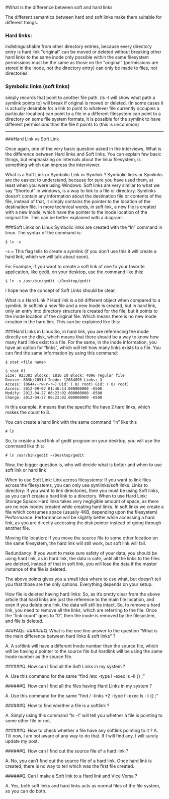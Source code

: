 #What is the difference between soft and hard links


The different semantics between hard and soft links make them suitable for different things.

### Hard links:

indistinguishable from other directory entries, because every directory entry is hard link
"original" can be moved or deleted without breaking other hard links to the same inode
only possible within the same filesystem
permissions must be the same as those on the "original" (permissions are stored in the inode, not the directory entry)
can only be made to files, not directories

### Symbolic links (soft links)

simply records that point to another file path. (ls -l will show what path a symlink points to)
will break if original is moved or deleted. (In some cases it is actually desirable for a link to point to whatever file currently occupies a particular location)
can point to a file in a different filesystem
can point to a directory
on some file system formats, it is possible for the symlink to have different permissions than the file it points to (this is uncommon)

---

###Hard Link vs Soft Link

Once again, one of the very basic question asked in the interviews, What is the difference between Hard links and Soft links. You can explain few basic things, but emphasizing on internals about the linux filesystem, is something which can impress the interviewer.

What is a Soft Link or Symbolic Link or Symlink ?
Symbolic links or Symlinks are the easiest to understand, because for sure you have used them, at least when you were using Windows. Soft links are very similar to what we say “Shortcut” in windows, is a way to link to a file or directory. Symlinks doesn’t contain any information about the destination file or contents of the file, instead of that, it simply contains the pointer to the location of the destination file. In more technical words, in soft link, a new file is created with a new inode, which have the pointer to the inode location of the original file. This can be better explained with a diagram:

###Soft Links on Linux
Symbolic links are created with the “ln” command in linux. The syntax of the command is:
```
$ ln -s  
```
-s = This flag tells to create a symlink (if you don’t use this it will create a hard link, which we will talk about soon).

For Example, if you want to create a soft link of one fo your favorite application, like gedit, on your desktop, use the command like this:
```
$ ln -s /usr/bin/gedit ~/Desktop/gedit
```
I hope now the concept of Soft Links should be clear.

What is a Hard Link ?
Hard link is a bit different object when compared to a symlink. In softlink a new file and a new Inode is created, but in hard link, only an entry into directory structure is created for the file, but it points to the inode location of the original file. Which means there is no new inode creation in the hard link. This can be explained like this:

###Hard Links in Linux
So, in hard link, you are referencing the inode directly on the disk, which means that there should be a way to know how many hard links exist to a file. For the same, in the inode information, you have an option for “links”, which will tell how many links exists to a file. You can find the same information by using this command:
```
$ stat <file name>

$ stat 01
Size: 923383 Blocks: 1816 IO Block: 4096 regular file
Device: 803h/2051d Inode: 12684895 Links: 3
Access: (0644/-rw-r–r–) Uid: ( 0/ root) Gid: ( 0/ root)
Access: 2012-09-07 01:46:54.000000000 -0500
Modify: 2012-04-27 06:22:02.000000000 -0500
Change: 2012-04-27 06:22:02.000000000 -0500
```
In this example, it means that the specific file have 2 hard links, which makes the count to 3.

You can create a hard link with the same command “ln” like this
```
# ln  
```
So, to create a hard link of gedit program on your desktop, you will use the command like this:
```
# ln /usr/bin/gedit ~/Desktop/gedit
```
Now, the bigger question is, who will decide what is better and when to use soft link or hard link

When to use Soft Link:
Link across filesystems: If you want to link files across the filesystems, you can only use symlinks/soft links.
Links to directory: If you want to link directories, then you must be using Soft links, as you can’t create a hard link to a directory.
When to use Hard Link:
Storage Space: Hard links takes very negligible amount of space, as there are no new inodes created while creating hard links. In soft links we create a file which consumes space (usually 4KB, depending upon the filesystem)
Performance: Performance will be slightly better while accessing a hard link, as you are directly accessing the disk pointer instead of going through another file.

Moving file location: If you move the source file to some other location on the same filesystem, the hard link will still work, but soft link will fail.

Redundancy: If you want to make sure safety of your data, you should be using hard link, as in hard link, the data is safe, until all the links to the files are deleted, instead of that in soft link, you will lose the data if the master instance of the file is deleted.

The above points gives you a small idea where to use what, but doesn’t tell you that those are the only options. Everything depends on your setup.

How file is deleted having hard links:
So, as it’s pretty clear from the above article that hard links are just the reference to the main file location, and even if you delete one link, the data will still be intact. So, to remove a hard link, you need to remove all the links, which are referring to the file. Once the “link count” goes to “0”, then the inode is removed by the filesystem, and file is deleted.

###FAQs:
######Q. What is the one line answer to the question “What is the main difference between hard links & soft links” ?

A. A softlink will have a different Inode number than the source file, which will be having a pointer to the source file but hardlink will be using the same Inode number as the source file.

######Q. How can I find all the Soft Links in my system ?

A. Use this command for the same “find /etc -type l -exec ls -li {} \;”

######Q. How can I find all the files having Hard Links in my system ?

A. Use this command for the same “find / -links +2 -type f -exec ls -li {} \;”

######Q. How to find whether a file is a softlink ?

A. Simply using this command “ls -l” will tell you whether a file is pointing to some other file or not.

######Q. How to check whether a file have any softlink pointing to it ?
A. Till now, I am not aware of any way to do that. If I will find any, I will surely update my post.

######Q. How can I find out the source file of a hard link ?

A. No, you can’t find out the source file of a hard link. Once hard link is created, there is no way to tell which was the first file created.

######Q. Can I make a Soft link to a Hard link and Vice Versa ?

A. Yes, both soft links and hard links acts as normal files of the file system, so you can do both.